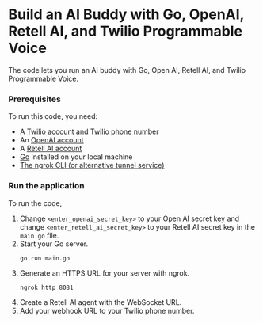 # Build an AI Buddy with Go, OpenAI, Retell AI, and Twilio Programmable Voice 

The code lets you run an AI buddy with Go, Open AI, Retell AI, and Twilio Programmable Voice.

### Prerequisites

To run this code, you need:

- A [Twilio account and Twilio phone number](https://www.twilio.com/try-twilio)
- An [OpenAI account](https://openai.com/)
- A [Retell AI account](https://www.retellai.com/)
- [Go](https://go.dev/doc/install) installed on your local machine
- [The ngrok CLI (or alternative tunnel service)](https://ngrok.com/)

### Run the application

To run the code,
1. Change `<enter_openai_secret_key>` to your Open AI secret key and change `<enter_retell_ai_secret_key>` to your Retell AI secret key in the `main.go` file.
2. Start your Go server. 
   ```
   go run main.go
   ```
3. Generate an HTTPS URL for your server with ngrok.
   ```
   ngrok http 8081
   ```
4. Create a Retell AI agent with the WebSocket URL.
5. Add your webhook URL to your Twilio phone number.